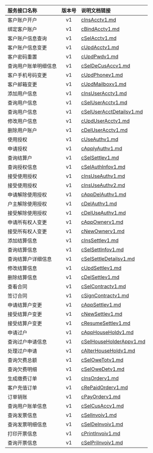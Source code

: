   
| 服务接口名称 | 版本号 | 说明文档链接 |  
| :----------------- | :-----: | :---------------- |  
| 客户账户开户 | v1 | [cInsAcctv1.md](https://github.com/Zhang-Monica/gitMd/blob/master/customer_v1/cInsAcctv1.md) |  
| 绑定客户账户 | v1 | [cBindAcctv1.md](https://github.com/Zhang-Monica/gitMd/blob/master/customer_v1/cBindAcctv1.md) |  
| 客户账户信息查询 | v1 | [cSelAcctv1.md](https://github.com/Zhang-Monica/gitMd/blob/master/customer_v1/cSelAcctv1.md) |  
| 客户账户信息变更 | v1 | [cUpdAcctv1.md](https://github.com/Zhang-Monica/gitMd/blob/master/customer_v1/cUpdAcctv1.md) |  
| 客户密码重置 | v1 | [cUpdPwdv1.md](https://github.com/Zhang-Monica/gitMd/blob/master/customer_v1/cUpdPwdv1.md) |  
| 查询用户账单明细信息 | v1 | [cSelDeCusAccv1.md](https://github.com/Zhang-Monica/gitMd/blob/master/customer_v1/cSelDeCusAccv1.md) |  
| 客户手机号码变更 | v1 | [cUpdPhonev1.md](https://github.com/Zhang-Monica/gitMd/blob/master/customer_v1/cUpdPhonev1.md) |  
| 客户邮箱变更 | v1 | [cUpdMailboxv1.md](https://github.com/Zhang-Monica/gitMd/blob/master/customer_v1/cUpdMailboxv1.md) |  
| 添加用户信息 | v1 | [cInsUserAcctv1.md](https://github.com/Zhang-Monica/gitMd/blob/master/customer_v1/cInsUserAcctv1.md) |  
| 查询用户信息 | v1 | [cSelUserAcctv1.md](https://github.com/Zhang-Monica/gitMd/blob/master/customer_v1/cSelUserAcctv1.md) |  
| 查询用户信息 | v1 | [cSelUserAcctDetailsv1.md](https://github.com/Zhang-Monica/gitMd/blob/master/customer_v1/cSelUserAcctDetailsv1.md) |  
| 修改用户信息 | v1 | [cUpdUserAcctv1.md](https://github.com/Zhang-Monica/gitMd/blob/master/customer_v1/cUpdUserAcctv1.md) |  
| 删除用户账户 | v1 | [cDelUserAcctv1.md](https://github.com/Zhang-Monica/gitMd/blob/master/customer_v1/cDelUserAcctv1.md) |  
| 使用授权 | v1 | [cUseAuthv1.md](https://github.com/Zhang-Monica/gitMd/blob/master/customer_v1/cUseAuthv1.md) |  
| 申请授权 | v1 | [cApplyAuthv1.md](https://github.com/Zhang-Monica/gitMd/blob/master/customer_v1/cApplyAuthv1.md) |  
| 查询结算户 | v1 | [cSelSettlev1.md](https://github.com/Zhang-Monica/gitMd/blob/master/customer_v1/cSelSettlev1.md) |  
| 查询授权信息 | v1 | [cSelAuthInfov1.md](https://github.com/Zhang-Monica/gitMd/blob/master/customer_v1/cSelAuthInfov1.md) |  
| 接受使用授权 | v1 | [cInsUseAuthv1.md](https://github.com/Zhang-Monica/gitMd/blob/master/customer_v1/cInsUseAuthv1.md) |  
| 接受使用授权 | v1 | [cInsUseAuthv2.md](https://github.com/Zhang-Monica/gitMd/blob/master/customer_v1/cInsUseAuthv2.md) |  
| 申请解除使用授权 | v1 | [cAppDelAuthv1.md](https://github.com/Zhang-Monica/gitMd/blob/master/customer_v1/cAppDelAuthv1.md) |  
| 户主解除使用授权 | v1 | [cDelAuthv1.md](https://github.com/Zhang-Monica/gitMd/blob/master/customer_v1/cDelAuthv1.md) |  
| 接受解除使用授权 | v1 | [cDelUseAuthv1.md](https://github.com/Zhang-Monica/gitMd/blob/master/customer_v1/cDelUseAuthv1.md) |  
| 申请所有权人变更 | v1 | [cAppOwnerv1.md](https://github.com/Zhang-Monica/gitMd/blob/master/customer_v1/cAppOwnerv1.md) |  
| 接受所有权人变更 | v1 | [cNewOwnerv1.md](https://github.com/Zhang-Monica/gitMd/blob/master/customer_v1/cNewOwnerv1.md) |  
| 添加结算信息 | v1 | [cInsSettlev1.md](https://github.com/Zhang-Monica/gitMd/blob/master/customer_v1/cInsSettlev1.md) |  
| 查询结算信息 | v1 | [cSelSettInfov1.md](https://github.com/Zhang-Monica/gitMd/blob/master/customer_v1/cSelSettInfov1.md) |  
| 查询结算户详细信息 | v1 | [cSelSettleDetailsv1.md](https://github.com/Zhang-Monica/gitMd/blob/master/customer_v1/cSelSettleDetailsv1.md) |  
| 修改结算信息 | v1 | [cUpdSettlev1.md](https://github.com/Zhang-Monica/gitMd/blob/master/customer_v1/cUpdSettlev1.md) |  
| 删除结算信息 | v1 | [cDelSettlev1.md](https://github.com/Zhang-Monica/gitMd/blob/master/customer_v1/cDelSettlev1.md) |  
| 查看合同 | v1 | [cSelContractv1.md](https://github.com/Zhang-Monica/gitMd/blob/master/customer_v1/cSelContractv1.md) |  
| 签订合同 | v1 | [cSignContractv1.md](https://github.com/Zhang-Monica/gitMd/blob/master/customer_v1/cSignContractv1.md) |  
| 申请结算户变更 | v1 | [cAppSettlev1.md](https://github.com/Zhang-Monica/gitMd/blob/master/customer_v1/cAppSettlev1.md) |  
| 接受结算户变更 | v1 | [cNewSettlev1.md](https://github.com/Zhang-Monica/gitMd/blob/master/customer_v1/cNewSettlev1.md) |  
| 接受结算户变更 | v1 | [cResumeSettlev1.md](https://github.com/Zhang-Monica/gitMd/blob/master/customer_v1/cResumeSettlev1.md) |  
| 申请过户 | v1 | [cAppHouseHoldv1.md](https://github.com/Zhang-Monica/gitMd/blob/master/customer_v1/cAppHouseHoldv1.md) |  
| 查询过户申请信息 | v1 | [cSelHouseHolderAppv1.md](https://github.com/Zhang-Monica/gitMd/blob/master/customer_v1/cSelHouseHolderAppv1.md) |  
| 处理过户申请 | v1 | [cAlterHouseHoldv1.md](https://github.com/Zhang-Monica/gitMd/blob/master/customer_v1/cAlterHouseHoldv1.md) |  
| 查询欠费总额 | v1 | [cSelOweTotv1.md](https://github.com/Zhang-Monica/gitMd/blob/master/customer_v1/cSelOweTotv1.md) |  
| 查询欠费明细 | v1 | [cSelOweDetv1.md](https://github.com/Zhang-Monica/gitMd/blob/master/customer_v1/cSelOweDetv1.md) |  
| 生成缴费订单 | v1 | [cInsOrderv1.md](https://github.com/Zhang-Monica/gitMd/blob/master/customer_v1/cInsOrderv1.md) |  
| 客户充值订单 | v1 | [cRePaidOrderv1.md](https://github.com/Zhang-Monica/gitMd/blob/master/customer_v1/cRePaidOrderv1.md) |  
| 订单销账 | v1 | [cPayOrderv1.md](https://github.com/Zhang-Monica/gitMd/blob/master/customer_v1/cPayOrderv1.md) |  
| 查询用户账单信息 | v1 | [cSelCusAccv1.md](https://github.com/Zhang-Monica/gitMd/blob/master/customer_v1/cSelCusAccv1.md) |  
| 查询发票信息 | v1 | [cSelInvoiv1.md](https://github.com/Zhang-Monica/gitMd/blob/master/customer_v1/cSelInvoiv1.md) |  
| 查询发票明细信息 | v1 | [cSelDeInvoiv1.md](https://github.com/Zhang-Monica/gitMd/blob/master/customer_v1/cSelDeInvoiv1.md) |  
| 打印开票信息 | v1 | [cPrintInvoiv1.md](https://github.com/Zhang-Monica/gitMd/blob/master/customer_v1/cPrintInvoiv1.md) |  
| 查询开票信息 | v1 | [cSelPriInvoiv1.md](https://github.com/Zhang-Monica/gitMd/blob/master/customer_v1/cSelPriInvoiv1.md) |  
  
